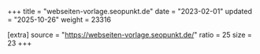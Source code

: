+++
title = "webseiten-vorlage.seopunkt.de"
date = "2023-02-01"
updated = "2025-10-26"
weight = 23316

[extra]
source = "https://webseiten-vorlage.seopunkt.de/"
ratio = 25
size = 23
+++
